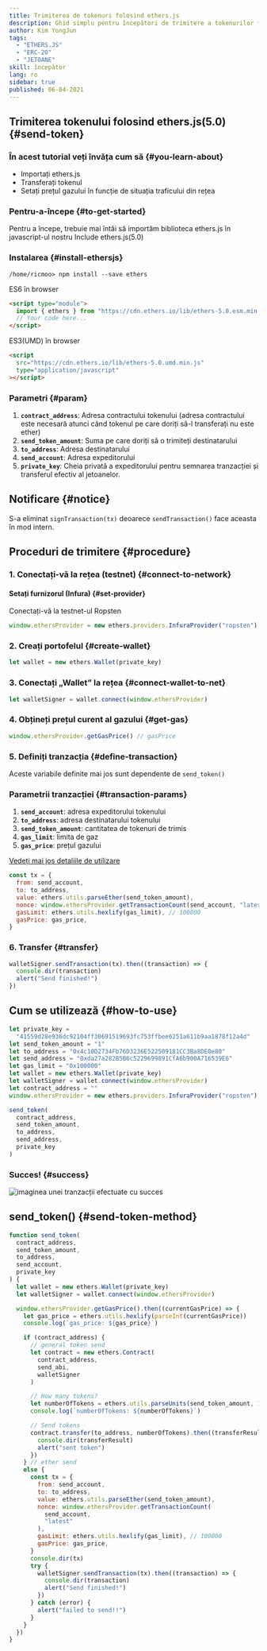 ```yaml
---
title: Trimiterea de tokenuri folosind ethers.js
description: Ghid simplu pentru începători de trimitere a tokenurilor folosind ethers.js.
author: Kim YongJun
tags:
  - "ETHERS.JS"
  - "ERC-20"
  - "JETOANE"
skill: începător
lang: ro
sidebar: true
published: 06-04-2021
---
```


## Trimiterea tokenului folosind ethers.js(5.0) {#send-token}

### În acest tutorial veți învăța cum să {#you-learn-about}

- Importați ethers.js
- Transferați tokenul
- Setați prețul gazului în funcție de situația traficului din rețea

### Pentru-a-începe {#to-get-started}

Pentru a începe, trebuie mai întâi să importăm biblioteca ethers.js în javascript-ul nostru Include ethers.js(5.0)

### Instalarea {#install-ethersjs}

```shell
/home/ricmoo> npm install --save ethers
```

ES6 în browser

```html
<script type="module">
  import { ethers } from "https://cdn.ethers.io/lib/ethers-5.0.esm.min.js"
  // Your code here...
</script>
```

ES3(UMD) în browser

```html
<script
  src="https://cdn.ethers.io/lib/ethers-5.0.umd.min.js"
  type="application/javascript"
></script>
```

### Parametri {#param}

1. **`contract_address`**: Adresa contractului tokenului (adresa contractului este necesară atunci când tokenul pe care doriți să-l transferați nu este ether)
2. **`send_token_amount`**: Suma pe care doriți să o trimiteți destinatarului
3. **`to_address`**: Adresa destinatarului
4. **`send_account`**: Adresa expeditorului
5. **`private_key`**: Cheia privată a expeditorului pentru semnarea tranzacției și transferul efectiv al jetoanelor.

## Notificare {#notice}

S-a eliminat `signTransaction(tx)` deoarece `sendTransaction()` face aceasta în mod intern.

## Proceduri de trimitere {#procedure}

### 1. Conectați-vă la rețea (testnet) {#connect-to-network}

#### Setați furnizorul (Infura) {#set-provider}

Conectați-vă la testnet-ul Ropsten

```javascript
window.ethersProvider = new ethers.providers.InfuraProvider("ropsten")
```

### 2. Creați portofelul {#create-wallet}

```javascript
let wallet = new ethers.Wallet(private_key)
```

### 3. Conectați „Wallet” la rețea {#connect-wallet-to-net}

```javascript
let walletSigner = wallet.connect(window.ethersProvider)
```

### 4. Obțineți prețul curent al gazului {#get-gas}

```javascript
window.ethersProvider.getGasPrice() // gasPrice
```

### 5. Definiți tranzacția {#define-transaction}

Aceste variabile definite mai jos sunt dependente de `send_token()`

### Parametrii tranzacției {#transaction-params}

1. **`send_account`**: adresa expeditorului tokenului
2. **`to_address`**: adresa destinatarului tokenului
3. **`send_token_amount`**: cantitatea de tokenuri de trimis
4. **`gas_limit`**: limita de gaz
5. **`gas_price`**: prețul gazului

[Vedeți mai jos detaliile de utilizare](#how-to-use)

```javascript
const tx = {
  from: send_account,
  to: to_address,
  value: ethers.utils.parseEther(send_token_amount),
  nonce: window.ethersProvider.getTransactionCount(send_account, "latest"),
  gasLimit: ethers.utils.hexlify(gas_limit), // 100000
  gasPrice: gas_price,
}
```

### 6. Transfer {#transfer}

```javascript
walletSigner.sendTransaction(tx).then((transaction) => {
  console.dir(transaction)
  alert("Send finished!")
})
```

## Cum se utilizează {#how-to-use}

```javascript
let private_key =
  "41559d28e936dc92104ff30691519693fc753ffbee6251a611b9aa1878f12a4d"
let send_token_amount = "1"
let to_address = "0x4c10D2734Fb76D3236E522509181CC3Ba8DE0e80"
let send_address = "0xda27a282B5B6c5229699891CfA6b900A716539E6"
let gas_limit = "0x100000"
let wallet = new ethers.Wallet(private_key)
let walletSigner = wallet.connect(window.ethersProvider)
let contract_address = ""
window.ethersProvider = new ethers.providers.InfuraProvider("ropsten")

send_token(
  contract_address,
  send_token_amount,
  to_address,
  send_address,
  private_key
)
```

### Succes! {#success}

![imaginea unei tranzacții efectuate cu succes](./successful-transaction.png)

## send_token() {#send-token-method}

```javascript
function send_token(
  contract_address,
  send_token_amount,
  to_address,
  send_account,
  private_key
) {
  let wallet = new ethers.Wallet(private_key)
  let walletSigner = wallet.connect(window.ethersProvider)

  window.ethersProvider.getGasPrice().then((currentGasPrice) => {
    let gas_price = ethers.utils.hexlify(parseInt(currentGasPrice))
    console.log(`gas_price: ${gas_price}`)

    if (contract_address) {
      // general token send
      let contract = new ethers.Contract(
        contract_address,
        send_abi,
        walletSigner
      )

      // How many tokens?
      let numberOfTokens = ethers.utils.parseUnits(send_token_amount, 18)
      console.log(`numberOfTokens: ${numberOfTokens}`)

      // Send tokens
      contract.transfer(to_address, numberOfTokens).then((transferResult) => {
        console.dir(transferResult)
        alert("sent token")
      })
    } // ether send
    else {
      const tx = {
        from: send_account,
        to: to_address,
        value: ethers.utils.parseEther(send_token_amount),
        nonce: window.ethersProvider.getTransactionCount(
          send_account,
          "latest"
        ),
        gasLimit: ethers.utils.hexlify(gas_limit), // 100000
        gasPrice: gas_price,
      }
      console.dir(tx)
      try {
        walletSigner.sendTransaction(tx).then((transaction) => {
          console.dir(transaction)
          alert("Send finished!")
        })
      } catch (error) {
        alert("failed to send!!")
      }
    }
  })
}
```
